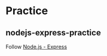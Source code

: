 # Practice

## nodejs-express-practice
Follow [Node.js - Express](https://opentutorials.org/course/3370)